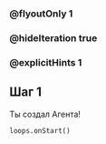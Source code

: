 ### @flyoutOnly 1
### @hideIteration true 
### @explicitHints 1

## Шаг 1
Ты создал Агента!


```ghost
loops.onStart()
```